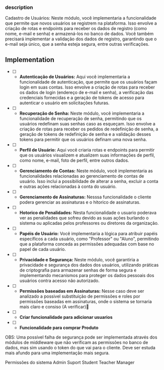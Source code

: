 ### description

Cadastro de Usuários: Neste módulo, você implementaria a funcionalidade que permite que novos usuários se registrem na plataforma. Isso envolve a criação de rotas e endpoints para receber os dados de registro (como nome, e-mail e senha) e armazená-los no banco de dados. Você também precisará implementar a validação dos dados de registro, garantindo que o e-mail seja único, que a senha esteja segura, entre outras verificações.

## Implementation

- [ ] - **Autenticação de Usuários:** Aqui você implementaria a funcionalidade de autenticação, que permite que os usuários façam login em suas contas. Isso envolve a criação de rotas para receber os dados de login (endereço de e-mail e senha), a verificação das credenciais fornecidas e a geração de tokens de acesso para autenticar o usuário em solicitações futuras.

- [ ] - **Recuperação de Senha:** Neste módulo, você implementaria a funcionalidade de recuperação de senha, permitindo que os usuários redefinam suas senhas caso as esqueçam. Isso envolve a criação de rotas para receber os pedidos de redefinição de senha, a geração de tokens de redefinição de senha e a validação desses tokens para permitir que os usuários definam uma nova senha.

- [ ] - **Perfil de Usuário:** Aqui você criaria rotas e endpoints para permitir que os usuários visualizem e atualizem suas informações de perfil, como nome, e-mail, foto de perfil, entre outros dados.

- [ ] - **Gerenciamento de Contas:** Neste módulo, você implementaria as funcionalidades relacionadas ao gerenciamento de contas de usuário. Isso inclui a possibilidade de alterar a senha, excluir a conta e outras ações relacionadas à conta do usuário.

- [ ] - **Gerenciamento de Assinaturas:** Nesssa funcionalidade o cliente podera gerenciar as assinaturas e o hitorico de assinaturas.

- [ ] - **Hotorico de Penalidades:** Nesta funcionalidade o usuario poderava ver as penalidades que sofreu devido as suas ações burlando o sistema ou aplicadas pelos professores ou diretores da organização.

- [ ] - **Papéis de Usuário:** Você implementaria a lógica para atribuir papéis específicos a cada usuário, como "Professor" ou "Aluno", permitindo que a plataforma conceda as permissões adequadas com base no papel de cada usuário.

- [ ] - **Privacidade e Segurança:** Neste módulo, você garantiria a privacidade e segurança dos dados dos usuários, utilizando práticas de criptografia para armazenar senhas de forma segura e implementando mecanismos para proteger os dados pessoais dos usuários contra acesso não autorizado.

- [ ] - **Permissões baseadas em Assinaturas:**
Nesse caso deve ser analizado a possivel substituição de permissões e roles por permissões baseadas em assinaturas, onde o sistema  se tornaria mais claro e consiso (A verificar)🎈

- [ ] - **Criar funcionalidade  para adicionar usuarios**

- [ ] - **Funcionalidade para comprar Produto**

OBS: Uma possível falha de segurança pode ser implementada através dos módulos de middleware que não verificam as permissões no banco de dados, mas sim usando o token do que vai para o cliente. Deve ser estuda mais afundo para uma implementação mais segura.

Permissões do sistema
Admin
Suport
Student
Teacher
Manager
